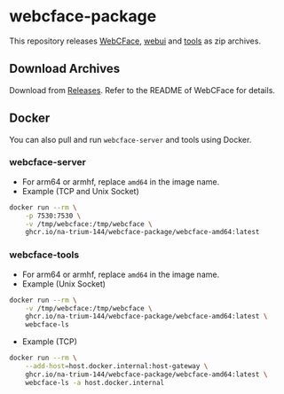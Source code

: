 # webcface-package

This repository releases [WebCFace](https://github.com/na-trium-144/webcface), [webui](https://github.com/na-trium-144/webcface-webui) and [tools](https://github.com/na-trium-144/webcface-tools)
as zip archives.

## Download Archives

Download from [Releases](https://github.com/na-trium-144/webcface-windows-package/releases).
Refer to the README of WebCFace for details.

## Docker

You can also pull and run `webcface-server` and tools using Docker.

### webcface-server

* For arm64 or armhf, replace `amd64` in the image name.
* Example (TCP and Unix Socket)
```sh
docker run --rm \
    -p 7530:7530 \
    -v /tmp/webcface:/tmp/webcface \
    ghcr.io/na-trium-144/webcface-package/webcface-amd64:latest
```

### webcface-tools

* For arm64 or armhf, replace `amd64` in the image name.
* Example (Unix Socket)
```sh
docker run --rm \
    -v /tmp/webcface:/tmp/webcface \
    ghcr.io/na-trium-144/webcface-package/webcface-amd64:latest \
    webcface-ls
```
* Example (TCP)
```sh
docker run --rm \
    --add-host=host.docker.internal:host-gateway \
    ghcr.io/na-trium-144/webcface-package/webcface-amd64:latest \
    webcface-ls -a host.docker.internal
```
